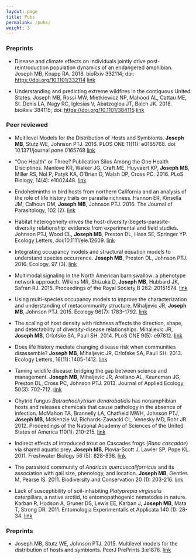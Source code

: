 ```yaml
---
layout: page
title: Pubs
permalink: /pubs/
weight: 3
---
```


### Preprints

- Disease and climate effects on individuals jointly drive post-reintroduction population dynamics of an endangered amphibian. Joseph MB, Knapp RA. 2018. bioRxiv 332114; doi: https://doi.org/10.1101/332114 [link](https://www.biorxiv.org/content/early/2018/05/27/332114)

- Understanding and predicting extreme wildfires in the contiguous United States. Joseph MB, Rossi MW, Mietkiewicz NP, Mahood AL, Cattau ME, St. Denis LA, Nagy RC, Iglesias V, Abatzoglou JT, Balch JK. 2018. bioRxiv 384115; doi: https://doi.org/10.1101/384115 [link](https://www.biorxiv.org/content/early/2018/08/03/384115)

### Peer reviewed

- Multilevel Models for the Distribution of Hosts and Symbionts. **Joseph MB**, Stutz WE, Johnson PTJ. 2016. PLOS ONE 11(11): e0165768. doi: 10.1371/journal.pone.0165768 [link](http://journals.plos.org/plosone/article?id=10.1371/journal.pone.0165768)

- “One Health” or Three? Publication Silos Among the One Health Disciplines. Manlove KR, Walker JG, Craft ME, Huyvaert KP, **Joseph MB**, Miller RS, Nol P, Patyk KA, O’Brien D, Walsh DP, Cross PC. 2016. PLoS Biology, 14(4): e1002448. [link](http://journals.plos.org/plosbiology/article?id=10.1371%2Fjournal.pbio.1002448)

- Endohelminths in bird hosts from northern California and an analysis of the role of life history traits on parasite richness. Hannon ER, Kinsella JM, Calhoun DM, **Joseph MB**, Johnson PTJ. 2016. The Journal of Parasitology, 102 (2). [link](http://www.journalofparasitology.org/doi/abs/10.1645/15-867)

- Habitat heterogeneity drives the host-diversity-begets-parasite-diversity relationship: evidence from experimental and field studies. Johnson PTJ, Wood CL, **Joseph MB**, Preston DL, Haas SE, Springer YP. Ecology Letters, doi:10.1111/ele.12609. [link](http://onlinelibrary.wiley.com/doi/10.1111/ele.12609)

- Integrating occupancy models and structural equation models to understand species occurrence.  **Joseph MB**, Preston DL, Johnson PTJ. 2016. Ecology, 97 (3). [link](http://onlinelibrary.wiley.com/doi/10.1890/15-0833.1/abstract)

- Multimodal signaling in the North American barn swallow: a phenotype network approach. Wilkins MR, Shizuka D, **Joseph MB**, Hubbard JK, Safran RJ. 2015. Proceedings of the Royal Society B 282: 20151574. [link](http://safranlab.weebly.com/uploads/1/5/2/2/15220084/wilkins_et_al_2015.pdf)

- Using multi-species occupancy models to improve the characterization and understanding of metacommunity structure. Mihaljevic JR, **Joseph MB**, Johnson PTJ. 2015. Ecology 96(7): 1783–1792. [link](http://www.colorado.edu/ebio/gradstudents/joseph/pubs/mihaljevic_occupancy.pdf)

- The scaling of host density with richness affects the direction, shape, and detectability of diversity-disease relationships. Mihaljevic JR, **Joseph MB**, Orlofske SA, Paull SH. 2014. PLoS ONE 9(5): e97812. [link](http://journals.plos.org/plosone/article?id=10.1371/journal.pone.0097812)

- Does life history mediate changing disease risk when communities disassemble? **Joseph MB**, Mihaljevic JR, Orlofske SA, Paull SH. 2013. Ecology Letters, 16(11): 1405-1412. [link](http://onlinelibrary.wiley.com/doi/10.1111/ele.12180/abstract)

- Taming wildlife disease: bridging the gap between science and management. **Joseph MB**, Mihaljevic JR, Arellano AL, Keuneman JG, Preston DL, Cross PC, Johnson PTJ. 2013. Journal of Applied Ecology, 50(3): 702-712. [link](http://onlinelibrary.wiley.com/doi/10.1111/1365-2664.12084/abstract)

- Chytrid fungus *Batrachochytrium dendrobatidis* has nonamphibian hosts and releases chemicals that cause pathology in the absence of infection. McMahon TA, Brannelly LA, Chatfield MWH, Johnson PTJ, **Joseph MB**, McKenzie VJ, Richards-Zawacki CL, Venesky MD, Rohr JR. 2012. Proceedings of the National Academy of Sciences of the United States of America 110(1): 210-215. [link](http://www.pnas.org/content/110/1/210.abstract)

- Indirect effects of introduced trout on Cascades frogs (*Rana cascadae*) via shared aquatic prey. **Joseph MB**, Piovia-Scott J, Lawler SP, Pope KL. 2011. Freshwater Biology 56 (5): 828-838. [link](http://onlinelibrary.wiley.com/doi/10.1111/j.1365-2427.2010.02529.x/abstract)

- The parasitoid community of *Andricus quercuscalifornicus* and its association with gall size, phenology, and location. **Joseph MB**, Gentles M, Pearse IS. 2011. Biodiversity and Conservation 20 (1): 203-216. [link](http://link.springer.com/article/10.1007%2Fs10531-010-9956-0)

- Lack of susceptibility of soil-inhabiting *Platyprepia virginialis* caterpillars, a native arctiid, to entomopathogenic nematodes in nature. Karban R, Hodson A, Gruner DS, Lewis EE, Karban J, **Joseph MB**, Mata T, Strong DR. 2011. Entomologia Experimentalis et Applicata 140 (1): 28-34. [link](http://onlinelibrary.wiley.com/doi/10.1111/j.1570-7458.2011.01133.x/abstract)

### Preprints

- Joseph MB, Stutz WE, Johnson PTJ. 2015. Multilevel models for the distribution of hosts and symbionts. PeerJ PrePrints 3:e1876. [link](https://peerj.com/preprints/1502/)
